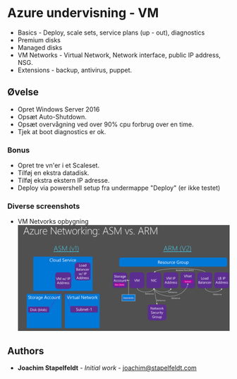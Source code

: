 ﻿# Azure undervisning - VM

* Basics - Deploy, scale sets, service plans (up - out), diagnostics
* Premium disks
* Managed disks
* VM Networks - Virtual Network, Network interface, public IP address, NSG.
* Extensions - backup, antivirus, puppet.

## Øvelse

* Opret Windows Server 2016
* Opsæt Auto-Shutdown.
* Opsæt overvågning ved over 90% cpu forbrug over en time.
* Tjek at boot diagnostics er ok.


### Bonus

* Opret tre vn'er i et Scaleset.
* Tilføj en ekstra datadisk.
* Tilføj ekstra ekstern IP adresse.
* Deploy via powershell setup fra undermappe "Deploy" (er ikke testet)

### Diverse screenshots

* VM Netvorks opbygning
![VM Overview](https://github.com/SuperJoachim/misc/blob/master/VM/VMNetwork.png)

## Authors

* **Joachim Stapelfeldt** - *Initial work* - [joachim@stapelfeldt.com](mailto:joachim@stapelfeldt.com)